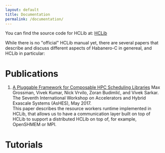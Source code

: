 ```yaml
---
layout: default
title: Documentation
permalink: /documentation/
---
```


You can find the source code for HCLib at:
[HCLib](https://github.com/habanero-rice/hclib)

While there is no "official" HCLib manual yet, there are several papers that describe and discuss different aspects of Habanero-C in genereal, and HCLib in particular:

Publications
===================================

1. [A Pluggable Framework for Composable HPC Scheduling Libraries](https://www.cs.rice.edu/~zoran/Publications_files/hiper.pdf) Max Grossman, Vivek Kumar, Nick Vrvilo, Zoran Budimlić, and Vivek Sarkar. The Seventh International Workshop on Accelerators and Hybrid Exascale Systems (AsHES), May 2017.  
   This paper describes the resource workers runtime implemented in HCLib, that allows us to have a communication layer built on top of HCLib to support a distributed HCLib on top of, for example, OpenSHMEM or MPI.

Tutorials
===================================


